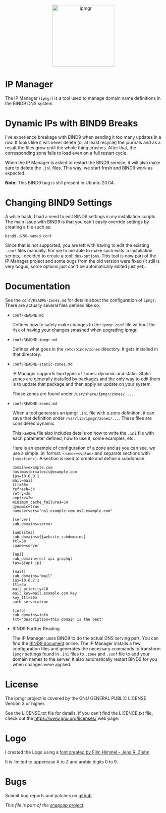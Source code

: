 
<p align="center">
<img alt="ipmgr" title="IP Manager -- a command line to easily manage your BIND9 zone files."
src="https://snapwebsites.org/sites/snapwebsites.org/files/images/ipmgr-logo.png" width="200" height="200"/>
</p>

# IP Manager

The IP Manager (`ipmgr`) is a tool used to manage domain name definitions
in the BIND9 DNS system.


# Dynamic IPs with BIND9 Breaks

I've experience breakage with BIND9 when sending it too many updates in a row.
It looks like it will never delete (or at least recycle) the journals and as
a result the files grow until the whole thing crashes. After that, the
corresponding zone fails to load even on a full restart cycle.

When the IP Manager is asked to restart the BIND9 service, it will also make
sure to delete the `.jnl` files. This way, we start fresh and BIND9 work as
expected.

**Note:** This BIND9 bug is still present in Ubuntu 20.04.


# Changing BIND9 Settings

A while back, I had a need to edit BIND9 settings in my installation scripts.
The main issue with BIND9 is that you can't easily override settings by
creating a file such as:

    bind9.d/50-named.conf

Since that is not supported, you are left with having to edit the existing
`.conf` files manually. For me to me able to make such edits in installation
scripts, I decided to create a tool: `dns-options`. This tool is now part of
the IP Manager project and some bugs from the old version were fixed (it still
is very bogus, some options just can't be automatically edited just yet).


# Documentation

See the `conf/README-zones.md` for details about the configuration of `ipmgr`.
There are actually several files defined like so:

* `conf/README.md`

  Defines how to safely make changes to the `ipmgr.conf` file without the
  risk of having your changes smashed when upgrading ipmgr.

* `conf/README-ipmgr.md`

  Defines what goes in the `/etc/bind9/zones` directory. It gets installed
  in that directory.

* `conf/README-static-zones.md`

  IP Manager supports two types of zones: dynamic and static. Static zones
  are generally installed by packages and the only way to edit them is to
  update that package and then apply an update on your system.

  These zones are found under `/usr/share/ipmgr/zones/...`.

* `conf/README-zones.md`

  When a tool generates an ipmgr `.ini` file with a zone definition, it
  can save that definition under `/var/lib/ipmgr/zones/...`. These files
  are considered dynamic.

  This `README` file also includes details on how to write the `.ini`
  file with each parameter defined, how to use it, some examples, etc.

  Here is an example of configuration of a zone and as you can see, we
  use a simple .ini format: `<name>=<value>` and separate sections with
  `[<section>]`. A section is used to create and define a subdomain.

      domain=example.com
      hostmaster=alexis@example.com
      ips=10.0.0.1
      mail=mail
      ttl=60m
      refresh=3h
      retry=3m
      expire=2w
      minimum_cache_failures=5m
      dynamic=true
      nameservers="ns1.example.com ns2.example.com"

      [server]
      sub_domains=server

      [websites]
      sub_domains=${website_subdomains}
      ttl=5m
      cname=server

      [api]
      sub_domain=rest api graphql
      ips=${api_ip}

      [mail]
      sub_domains="mail"
      ips=10.0.2.1
      ttl=4w
      mail_priority=10
      mail_key=mail.example.com.key
      key_ttl=30m
      auth_server=true

      [info]
      sub_domains=info
      txt="description=this domain is the best"

* BIND9 Further Reading

  The IP Manager uses BIND9 to do the actual DNS serving part. You can find
  the [BIND9 document](https://bind9.readthedocs.io/en/latest/index.html)
  online. The IP Manager installs a few configuration files and generates
  the necessary commands to transform `ipmgr` settings found in `.ini` files
  to `.zone` and `.conf` file to add your domain names to the server. It
  also automatically restart BIND9 for you when changes were applied.


# License

The ipmgr project is covered by the GNU GENERAL PUBLIC LICENSE Version 3 or
higher.

See the LICENSE.txt file for details. If you can't find the LICENCE.txt file,
check out the https://www.gnu.org/licenses/ web page.


# Logo

I created the Logo using a
[font created by Film Himmel - Jens R. Ziehn](https://www.1001freefonts.com/28-days-later.font).

It is limited to uppercase A to Z and arabic digits 0 to 9.


# Bugs

Submit bug reports and patches on
[github](https://github.com/m2osw/snapwebsites/issues).


_This file is part of the [snapcpp project](https://snapwebsites.org/)._
